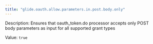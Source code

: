 ```yaml
---
title: "glide.oauth.allow.parameters.in.post.body.only"
---
```


Description: Ensures that oauth_token.do processor accepts only POST body parameters as input for all supported grant types

Value: `true`